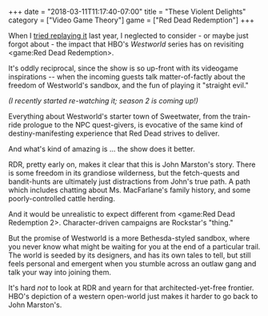 +++
date = "2018-03-11T11:17:40-07:00"
title = "These Violent Delights"
category = ["Video Game Theory"]
game = ["Red Dead Redemption"]
+++

When I [tried replaying it](%site.BaseURL%2017/05/07/sometimes-dead-is-better/) last year, I neglected to consider - or maybe just forgot about - the impact that HBO's <i>Westworld</i> series has on revisiting <game:Red Dead Redemption>.

It's oddly reciprocal, since the show is so up-front with its videogame inspirations -- when the incoming guests talk matter-of-factly about the freedom of Westworld's sandbox, and the fun of playing it "straight evil."

<i>(I recently started re-watching it; season 2 is coming up!)</i>

Everything about Westworld's starter town of Sweetwater, from the train-ride prologue to the NPC quest-givers, is evocative of the same kind of destiny-manifesting experience that Red Dead strives to deliver.

And what's kind of amazing is ... the show does it better.

RDR, pretty early on, makes it clear that this is John Marston's story.  There is some freedom in its grandiose wilderness, but the fetch-quests and bandit-hunts are ultimately just distractions from John's true path.  A path which includes chatting about Ms. MacFarlane's family history, and some poorly-controlled cattle herding.

And it would be unrealistic to expect different from <game:Red Dead Redemption 2>.  Character-driven campaigns are Rockstar's "thing."

But the promise of Westworld is a more Bethesda-styled sandbox, where you never know what might be waiting for you at the end of a particular trail.  The world is seeded by its designers, and has its own tales to tell, but still feels personal and emergent when you stumble across an outlaw gang and talk your way into joining them.

It's hard <i>not</i> to look at RDR and yearn for that architected-yet-free frontier.  HBO's depiction of a western open-world just makes it harder to go back to John Marston's.
